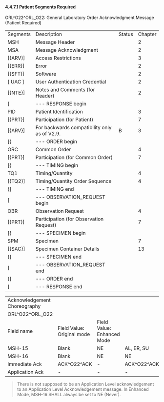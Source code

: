 #### 4.4.7.1 Patient Segments Required

ORL^O22^ORL_O22: General Laboratory Order Acknowledgment Message (Patient Required)

|     |     |     |     |
| --- | --- | --- | --- |
| Segments | Description | Status | Chapter |
| MSH | Message Header |  | 2 |
| MSA | Message Acknowledgment |  | 2 |
| [\{ARV}] | Access Restrictions |  | 3 |
| [\{ERR}] | Error |  | 2 |
| [\{SFT}] | Software |  | 2 |
| [ UAC ] | User Authentication Credential |  | 2 |
| [\{NTE}] | Notes and Comments (for Header) |  | 2 |
| [ | --- RESPONSE begin |  |  |
| PID | Patient Identification |  | 3 |
| [\{PRT}] | Participation (for Patient) |  | 7 |
| [\{ARV}] | For backwards compatibility only as of V2.9. | B | 3 |
| [\{ | --- ORDER begin |  |  |
| ORC | Common Order |  | 4 |
| [\{PRT}] | Participation (for Common Order) |  | 7 |
| [\{ | --- TIMING begin |  |  |
| TQ1 | Timing/Quantity |  | 4 |
| [\{TQ2}] | Timing/Quantity Order Sequence |  | 4 |
| }] | --- TIMING end |  |  |
| [ | --- OBSERVATION_REQUEST begin |  |  |
| OBR | Observation Request |  | 4 |
| [\{PRT}] | Participation (for Observation Request) |  | 7 |
| [\{ | --- SPECIMEN begin |  |  |
| SPM | Specimen |  | 7 |
| [\{SAC}] | Specimen Container Details |  | 13 |
| }] | --- SPECIMEN end |  |  |
| ] | --- OBSERVATION_REQUEST end |  |  |
| }] | --- ORDER end |  |  |
| ] | --- RESPONSE end |  |  |

|     |     |     |     |
| --- | --- | --- | --- |
| Acknowledgement Choreography |  |  |  |
| ORL^O22^ORL_O22 |  |  |  |
| Field name | Field Value: Original mode | Field Value: Enhanced Mode |  |
| MSH-15 | Blank | NE | AL, ER, SU |
| MSH-16 | Blank | NE | NE |
| Immediate Ack | ACK^O22^ACK | - | ACK^O22^ACK |
| Application Ack | - | - | - |

> There is not supposed to be an Application Level acknowledgement to an Application Level Acknowledgement message. In Enhanced Mode, MSH-16 SHALL always be set to NE (Never).
